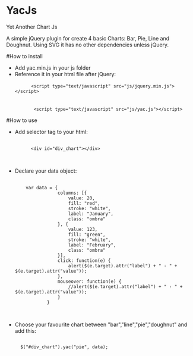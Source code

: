 # YacJs
Yet Another Chart Js<br>

A simple jQuery plugin for create 4 basic Charts: Bar, Pie, Line and Doughnut. 
Using SVG it has no other dependencies unless jQuery. 

#How to install
<ul>
<li>Add yac.min.js in your js folder</li>
<li>Reference it in your html file after jQuery:<br>
<code>
      &lt;script type="text/javascript" src="js/jquery.min.js"&gt;&lt;/script&gt;
</code><br>
<code>
       &lt;script type="text/javascript" src="js/yac.js"&gt;&lt;/script&gt;
</code>
</li>
</ul>
#How to use
<ul>
<li>Add selector tag to your html:<br/>
  <pre>
    <code>
      &lt;div id="div_chart"&gt;&lt;/div&gt;
    </code>
  </pre>
</li>
<li>Declare your data object:<br>
  <pre>
    <code>
    var data = {
                columns: [{
                    value: 20,
                    fill: "red",
                    stroke: "white",
                    label: "January",
                    class: "ombra"
                }, {
                    value: 123,
                    fill: "green",
                    stroke: "white",
                    label: "February",
                    class: "ombra"
                }],
                click: function(e) {
                    alert($(e.target).attr("label") + " - " + $(e.target).attr("value"));
                },
                mouseover: function(e) {
                    //alert($(e.target).attr("label") + " - " + $(e.target).attr("value"));
                }
            }
    </code>
  </pre>
</li>
<li>
Choose your favourite chart between "bar","line","pie","doughnut" and add this:<br>
<pre><code>
  $("#div_chart").yac("pie", data);
</code></pre>
</li>
</ul>
